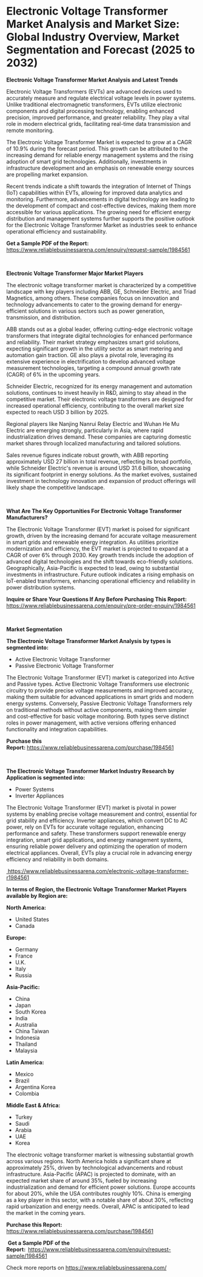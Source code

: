 <p><h1>Electronic Voltage Transformer Market Analysis and Market Size: Global Industry Overview, Market Segmentation and Forecast (2025 to 2032)</h1></p><p><strong>Electronic Voltage Transformer Market Analysis and Latest Trends</strong></p>
<p><p>Electronic Voltage Transformers (EVTs) are advanced devices used to accurately measure and regulate electrical voltage levels in power systems. Unlike traditional electromagnetic transformers, EVTs utilize electronic components and digital processing technology, enabling enhanced precision, improved performance, and greater reliability. They play a vital role in modern electrical grids, facilitating real-time data transmission and remote monitoring.</p><p>The Electronic Voltage Transformer Market is expected to grow at a CAGR of 10.9% during the forecast period. This growth can be attributed to the increasing demand for reliable energy management systems and the rising adoption of smart grid technologies. Additionally, investments in infrastructure development and an emphasis on renewable energy sources are propelling market expansion. </p><p>Recent trends indicate a shift towards the integration of Internet of Things (IoT) capabilities within EVTs, allowing for improved data analytics and monitoring. Furthermore, advancements in digital technology are leading to the development of compact and cost-effective devices, making them more accessible for various applications. The growing need for efficient energy distribution and management systems further supports the positive outlook for the Electronic Voltage Transformer Market as industries seek to enhance operational efficiency and sustainability.</p></p>
<p><strong>Get a Sample PDF of the Report:&nbsp;</strong> <a href="https://www.reliablebusinessarena.com/enquiry/request-sample/1984561?utm_campaign=3181&utm_medium=2&utm_source=Github&utm_content=ia&utm_term=07042025&utm_id=electronic-voltage-transformer">https://www.reliablebusinessarena.com/enquiry/request-sample/1984561</a></p>
<p>&nbsp;</p>
<p><strong>Electronic Voltage Transformer Major Market Players</strong></p>
<p><p>The electronic voltage transformer market is characterized by a competitive landscape with key players including ABB, GE, Schneider Electric, and Triad Magnetics, among others. These companies focus on innovation and technology advancements to cater to the growing demand for energy-efficient solutions in various sectors such as power generation, transmission, and distribution.</p><p>ABB stands out as a global leader, offering cutting-edge electronic voltage transformers that integrate digital technologies for enhanced performance and reliability. Their market strategy emphasizes smart grid solutions, expecting significant growth in the utility sector as smart metering and automation gain traction. GE also plays a pivotal role, leveraging its extensive experience in electrification to develop advanced voltage measurement technologies, targeting a compound annual growth rate (CAGR) of 6% in the upcoming years.</p><p>Schneider Electric, recognized for its energy management and automation solutions, continues to invest heavily in R&D, aiming to stay ahead in the competitive market. Their electronic voltage transformers are designed for increased operational efficiency, contributing to the overall market size expected to reach USD 3 billion by 2025.</p><p>Regional players like Nanjing Nanrui Relay Electric and Wuhan He Mu Electric are emerging strongly, particularly in Asia, where rapid industrialization drives demand. These companies are capturing domestic market shares through localized manufacturing and tailored solutions.</p><p>Sales revenue figures indicate robust growth, with ABB reporting approximately USD 27 billion in total revenue, reflecting its broad portfolio, while Schneider Electric's revenue is around USD 31.6 billion, showcasing its significant footprint in energy solutions. As the market evolves, sustained investment in technology innovation and expansion of product offerings will likely shape the competitive landscape.</p></p>
<p>&nbsp;</p>
<p><strong>What Are The Key Opportunities For Electronic Voltage Transformer Manufacturers?</strong></p>
<p><p>The Electronic Voltage Transformer (EVT) market is poised for significant growth, driven by the increasing demand for accurate voltage measurement in smart grids and renewable energy integration. As utilities prioritize modernization and efficiency, the EVT market is projected to expand at a CAGR of over 6% through 2030. Key growth trends include the adoption of advanced digital technologies and the shift towards eco-friendly solutions. Geographically, Asia-Pacific is expected to lead, owing to substantial investments in infrastructure. Future outlook indicates a rising emphasis on IoT-enabled transformers, enhancing operational efficiency and reliability in power distribution systems.</p></p>
<p><strong>Inquire or Share Your Questions If Any Before Purchasing This Report:</strong> <a href="https://www.reliablebusinessarena.com/enquiry/pre-order-enquiry/1984561?utm_campaign=3181&utm_medium=2&utm_source=Github&utm_content=ia&utm_term=07042025&utm_id=electronic-voltage-transformer">https://www.reliablebusinessarena.com/enquiry/pre-order-enquiry/1984561</a></p>
<p>&nbsp;</p>
<p><strong>Market Segmentation</strong></p>
<p><strong>The Electronic Voltage Transformer Market Analysis by types is segmented into:</strong></p>
<p><ul><li>Active Electronic Voltage Transformer</li><li>Passive Electronic Voltage Transformer</li></ul></p>
<p><p>The Electronic Voltage Transformer (EVT) market is categorized into Active and Passive types. Active Electronic Voltage Transformers use electronic circuitry to provide precise voltage measurements and improved accuracy, making them suitable for advanced applications in smart grids and modern energy systems. Conversely, Passive Electronic Voltage Transformers rely on traditional methods without active components, making them simpler and cost-effective for basic voltage monitoring. Both types serve distinct roles in power management, with active versions offering enhanced functionality and integration capabilities.</p></p>
<p><strong>Purchase this Report:&nbsp;</strong><a href="https://www.reliablebusinessarena.com/purchase/1984561?utm_campaign=3181&utm_medium=2&utm_source=Github&utm_content=ia&utm_term=07042025&utm_id=electronic-voltage-transformer">https://www.reliablebusinessarena.com/purchase/1984561</a></p>
<p>&nbsp;</p>
<p><strong>The Electronic Voltage Transformer Market Industry Research by Application is segmented into:</strong></p>
<p><ul><li>Power Systems</li><li>Inverter Appliances</li></ul></p>
<p><p>The Electronic Voltage Transformer (EVT) market is pivotal in power systems by enabling precise voltage measurement and control, essential for grid stability and efficiency. Inverter appliances, which convert DC to AC power, rely on EVTs for accurate voltage regulation, enhancing performance and safety. These transformers support renewable energy integration, smart grid applications, and energy management systems, ensuring reliable power delivery and optimizing the operation of modern electrical appliances. Overall, EVTs play a crucial role in advancing energy efficiency and reliability in both domains.</p></p>
<p><a href="https://www.reliablebusinessarena.com/electronic-voltage-transformer-r1984561?utm_campaign=3181&utm_medium=2&utm_source=Github&utm_content=ia&utm_term=07042025&utm_id=electronic-voltage-transformer">&nbsp;https://www.reliablebusinessarena.com/electronic-voltage-transformer-r1984561</a></p>
<p><strong>In terms of Region, the Electronic Voltage Transformer Market Players available by Region are:</strong></p>
<p>
    <p> <strong> North America: </strong>
        <ul>
            <li>United States</li>
            <li>Canada</li>
        </ul>
        </p> 
    <p> <strong> Europe: </strong>
        <ul>
            <li>Germany</li>
            <li>France</li>
            <li>U.K.</li>
            <li>Italy</li>
            <li>Russia</li>
        </ul>
        </p> 
    <p> <strong> Asia-Pacific: </strong>
        <ul>
            <li>China</li>
            <li>Japan</li>
            <li>South Korea</li>
            <li>India</li>
            <li>Australia</li>
            <li>China Taiwan</li>
            <li>Indonesia</li>
            <li>Thailand</li>
            <li>Malaysia</li>
        </ul>
        </p> 
    <p> <strong> Latin America: </strong>
        <ul>
            <li>Mexico</li>
            <li>Brazil</li>
            <li>Argentina Korea</li>
            <li>Colombia</li>
        </ul>
        </p> 
    <p> <strong> Middle East & Africa: </strong>
        <ul>
            <li>Turkey</li>
            <li>Saudi</li>
            <li>Arabia</li>
            <li>UAE</li>
            <li>Korea</li>
        </ul>
    </p>
    </p>
<p><p>The electronic voltage transformer market is witnessing substantial growth across various regions. North America holds a significant share at approximately 25%, driven by technological advancements and robust infrastructure. Asia-Pacific (APAC) is projected to dominate, with an expected market share of around 35%, fueled by increasing industrialization and demand for efficient power solutions. Europe accounts for about 20%, while the USA contributes roughly 10%. China is emerging as a key player in this sector, with a notable share of about 30%, reflecting rapid urbanization and energy needs. Overall, APAC is anticipated to lead the market in the coming years.</p></p>
<p><strong>Purchase this Report: </strong><a href="https://www.reliablebusinessarena.com/purchase/1984561?utm_campaign=3181&utm_medium=2&utm_source=Github&utm_content=ia&utm_term=07042025&utm_id=electronic-voltage-transformer">https://www.reliablebusinessarena.com/purchase/1984561</a></p>
<p>&nbsp;<strong>Get a Sample PDF of the Report:&nbsp;&nbsp;</strong><a href="https://www.reliablebusinessarena.com/enquiry/request-sample/1984561?utm_campaign=3181&utm_medium=2&utm_source=Github&utm_content=ia&utm_term=07042025&utm_id=electronic-voltage-transformer">https://www.reliablebusinessarena.com/enquiry/request-sample/1984561</a></p>
<p><strong></strong></p>
<p>Check more reports on <a href="https://www.reliablebusinessarena.com/?utm_campaign=3181&utm_medium=2&utm_source=Github&utm_content=ia&utm_term=07042025&utm_id=electronic-voltage-transformer">https://www.reliablebusinessarena.com/</a></p>